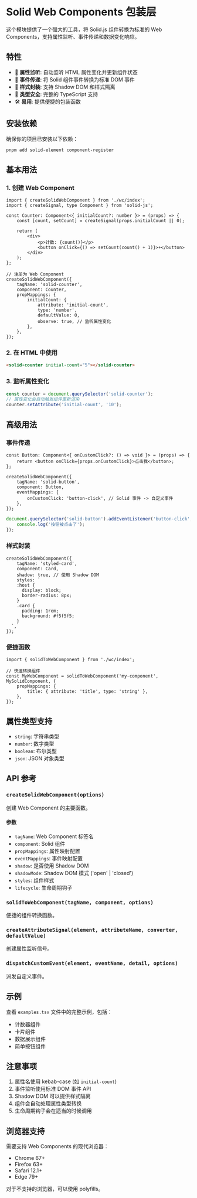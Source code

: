 # Solid Web Components 包装层

这个模块提供了一个强大的工具，将 Solid.js 组件转换为标准的 Web Components，支持属性监听、事件传递和数据变化响应。

## 特性

-   🔄 **属性监听**: 自动监听 HTML 属性变化并更新组件状态
-   📡 **事件传递**: 将 Solid 组件事件转换为标准 DOM 事件
-   🎨 **样式封装**: 支持 Shadow DOM 和样式隔离
-   📝 **类型安全**: 完整的 TypeScript 支持
-   🛠️ **易用**: 提供便捷的包装函数

## 安装依赖

确保你的项目已安装以下依赖：

```bash
pnpm add solid-element component-register
```

## 基本用法

### 1. 创建 Web Component

```tsx
import { createSolidWebComponent } from './wc/index';
import { createSignal, type Component } from 'solid-js';

const Counter: Component<{ initialCount?: number }> = (props) => {
    const [count, setCount] = createSignal(props.initialCount || 0);

    return (
        <div>
            <p>计数: {count()}</p>
            <button onClick={() => setCount(count() + 1)}>+</button>
        </div>
    );
};

// 注册为 Web Component
createSolidWebComponent({
    tagName: 'solid-counter',
    component: Counter,
    propMappings: {
        initialCount: {
            attribute: 'initial-count',
            type: 'number',
            defaultValue: 0,
            observe: true, // 监听属性变化
        },
    },
});
```

### 2. 在 HTML 中使用

```html
<solid-counter initial-count="5"></solid-counter>
```

### 3. 监听属性变化

```javascript
const counter = document.querySelector('solid-counter');
// 属性变化会自动触发组件重新渲染
counter.setAttribute('initial-count', '10');
```

## 高级用法

### 事件传递

```tsx
const Button: Component<{ onCustomClick?: () => void }> = (props) => {
    return <button onClick={props.onCustomClick}>点击我</button>;
};

createSolidWebComponent({
    tagName: 'solid-button',
    component: Button,
    eventMappings: {
        onCustomClick: 'button-click', // Solid 事件 -> 自定义事件
    },
});
```

```javascript
document.querySelector('solid-button').addEventListener('button-click', (e) => {
    console.log('按钮被点击了');
});
```

### 样式封装

```tsx
createSolidWebComponent({
    tagName: 'styled-card',
    component: Card,
    shadow: true, // 使用 Shadow DOM
    styles: `
    :host {
      display: block;
      border-radius: 8px;
    }
    .card {
      padding: 1rem;
      background: #f5f5f5;
    }
  `,
});
```

### 便捷函数

```tsx
import { solidToWebComponent } from './wc/index';

// 快速转换组件
const MyWebComponent = solidToWebComponent('my-component', MySolidComponent, {
    propMappings: {
        title: { attribute: 'title', type: 'string' },
    },
});
```

## 属性类型支持

-   `string`: 字符串类型
-   `number`: 数字类型
-   `boolean`: 布尔类型
-   `json`: JSON 对象类型

## API 参考

### `createSolidWebComponent(options)`

创建 Web Component 的主要函数。

#### 参数

-   `tagName`: Web Component 标签名
-   `component`: Solid 组件
-   `propMappings`: 属性映射配置
-   `eventMappings`: 事件映射配置
-   `shadow`: 是否使用 Shadow DOM
-   `shadowMode`: Shadow DOM 模式 ('open' | 'closed')
-   `styles`: 组件样式
-   `lifecycle`: 生命周期钩子

### `solidToWebComponent(tagName, component, options)`

便捷的组件转换函数。

### `createAttributeSignal(element, attributeName, converter, defaultValue)`

创建属性监听信号。

### `dispatchCustomEvent(element, eventName, detail, options)`

派发自定义事件。

## 示例

查看 `examples.tsx` 文件中的完整示例，包括：

-   计数器组件
-   卡片组件
-   数据展示组件
-   简单按钮组件

## 注意事项

1. 属性名使用 kebab-case (如 `initial-count`)
2. 事件监听使用标准 DOM 事件 API
3. Shadow DOM 可以提供样式隔离
4. 组件会自动处理属性类型转换
5. 生命周期钩子会在适当的时候调用

## 浏览器支持

需要支持 Web Components 的现代浏览器：

-   Chrome 67+
-   Firefox 63+
-   Safari 12.1+
-   Edge 79+

对于不支持的浏览器，可以使用 polyfills。
